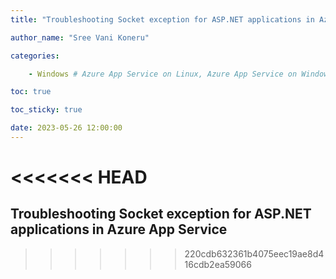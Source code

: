 ```yaml
---
title: "Troubleshooting Socket exception for ASP.NET applications in Azure App Service"

author_name: "Sree Vani Koneru"

categories:

    - Windows # Azure App Service on Linux, Azure App Service on Windows

toc: true

toc_sticky: true

date: 2023-05-26 12:00:00
---
```


<<<<<<< HEAD
=======
## Troubleshooting Socket exception for ASP.NET applications in Azure App Service
>>>>>>> 220cdb632361b4075eec19ae8d416cdb2ea59066
